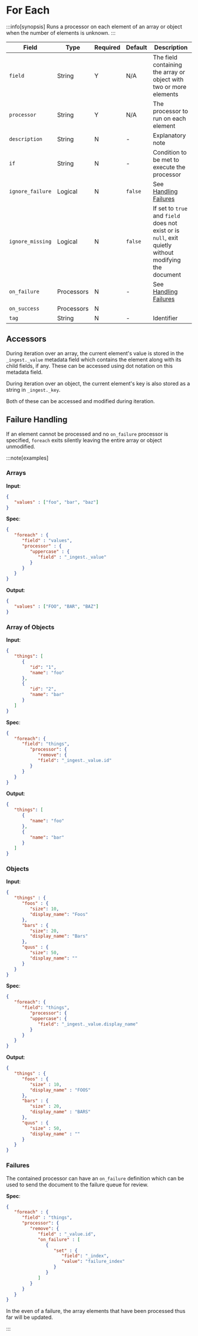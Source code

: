 # For Each

:::info[synopsis]
Runs a processor on each element of an array or object when the number of elements is unknown.
:::

|Field|Type|Required|Default|Description|
|---|---|---|---|---|
|`field`|String|Y|N/A|The field containing the array or object with two or more elements|
|`processor`|String|Y|N/A|The processor to run on each element|
|`description`|String|N|-|Explanatory note|
|`if`|String|N|-|Condition to be met to execute the processor|
|`ignore_failure`|Logical|N|`false`|See [Handling Failures](../pipes/handling-failures.md)|
|`ignore_missing`|Logical|N|`false`|If set to `true` and `field` does not exist or is `null`, exit quietly without modifying the document|
|`on_failure`|Processors|N|-|See [Handling Failures](../pipes/handling-failures.md)|
|`on_success`|Processors|N|||
|`tag`|String|N|-|Identifier|

## Accessors

During iteration over an array, the current element's value is stored in the `_ingest._value` metadata field which contains the element along with its child fields, if any. These can be accessed using dot notation on this metadata field.

During iteration over an object, the current element's key is also stored as a string in `_ingest._key`.

Both of these can be accessed and modified during iteration.

## Failure Handling

If an element cannot be processed and no `on_failure` processor is specified, `foreach` exits silently leaving the entire array or object unmodified.

:::note[examples]

### Arrays

**Input**:

```json
{
   "values" : ["foo", "bar", "baz"]
}
```

**Spec**:

```json
{
   "foreach" : {
      "field" : "values",
      "processor" : {
         "uppercase" : {
            "field" : "_ingest._value"
         }
      }
   }
}
```

**Output**:

```json
{
   "values" : ["FOO", "BAR", "BAZ"]
}
```

### Array of Objects

**Input**:

```json
{
   "things": [
      {
         "id": "1",
         "name": "foo"
      },
      {
         "id": "2",
         "name": "bar"
      }
   ]
}
```

**Spec**:

```json
{
   "foreach": {
      "field": "things",
         "processor": {
            "remove": {
            "field": "_ingest._value.id"
         }
      }
   }
}
```

**Output**:

```json
{
   "things": [
      {
         "name": "foo"
      },
      {
         "name": "bar"
      }
   ]
}
```

### Objects

**Input**:

```json
{
   "things" : {
      "foos" : {
         "size": 10,
         "display_name": "Foos"
      },
      "bars" : {
         "size": 20,
         "display_name": "Bars"
      },
      "quus" : {
         "size": 50,
         "display_name": ""
      }
   }
}
```

**Spec**:

```json
{
   "foreach": {
      "field": "things",
         "processor": {
         "uppercase": {
            "field": "_ingest._value.display_name"
         }
      }
   }
}
```

**Output**:

```json
{
   "things" : {
      "foos" : {
         "size" : 10,
         "display_name" : "FOOS"
      },
      "bars" : {
         "size" : 20,
         "display_name" : "BARS"
      },
      "quus" : {
         "size" : 50,
         "display_name" : ""
      }
   }
}
```

### Failures

The contained processor can have an `on_failure` definition which can be used to send the document to the failure queue for review.

**Spec**:

```json
{
   "foreach" : {
      "field" : "things",
      "processor": {
         "remove": {
            "field" : "_value.id",
            "on_failure" : [
               {
                  "set" : {
                     "field": "_index",
                     "value": "failure_index"
                  }
               }
            ]
         }
      }
   }
}
```

In the even of a failure, the array elements that have been processed thus far will be updated.

:::
